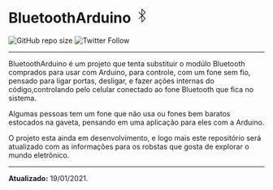 # BluetoothArduino <img src="iconbluetooth.png"/>

![GitHub repo size](https://img.shields.io/github/repo-size/samuelllr/BluetoothArduino?color=red)
![Twitter Follow](https://img.shields.io/twitter/follow/Samuelllr_htcod?style=social)

**********

BluetoothArduino é um projeto que tenta substituir o modúlo Bluetooth comprados para usar com Arduino, para controle, com um fone sem fio, pensado para ligar portas, desligar, e fazer ações internas do código,controlando pelo celular conectado ao fone Bluetooth que fica no sistema.

Algumas pessoas tem um fone que não usa ou fones bem baratos estocados na gaveta, pensando em uma aplicação para eles com a Arduino.

O projeto esta ainda em desenvolvimento, e logo mais este repositório será atualizado com as informações para os robstas que gosta de explorar o mundo eletrônico.

**********

<b>Atualizado:</b> 19/01/2021.
